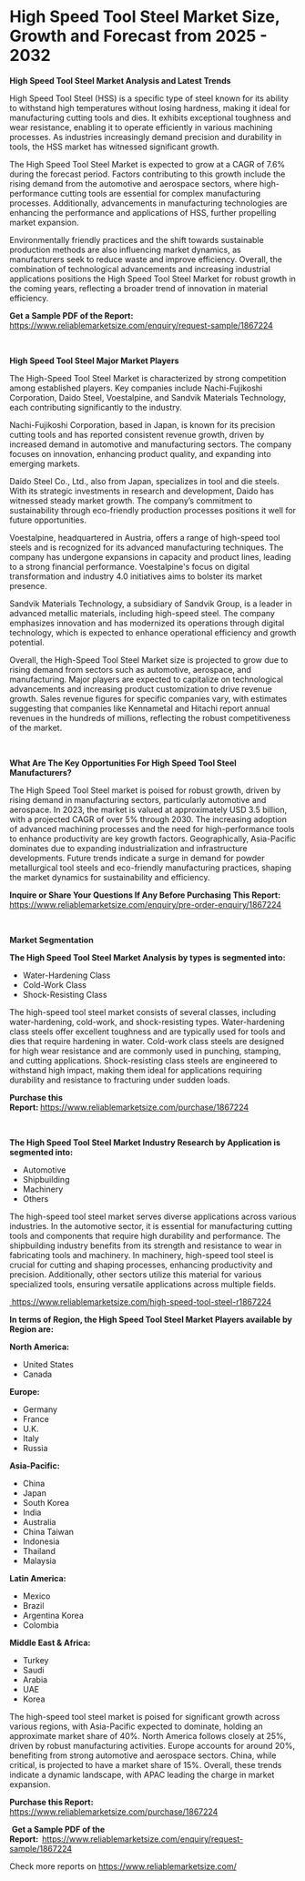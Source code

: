 <p><h1>High Speed Tool Steel Market Size, Growth and Forecast from 2025 - 2032</h1></p><p><strong>High Speed Tool Steel Market Analysis and Latest Trends</strong></p>
<p><p>High Speed Tool Steel (HSS) is a specific type of steel known for its ability to withstand high temperatures without losing hardness, making it ideal for manufacturing cutting tools and dies. It exhibits exceptional toughness and wear resistance, enabling it to operate efficiently in various machining processes. As industries increasingly demand precision and durability in tools, the HSS market has witnessed significant growth.</p><p>The High Speed Tool Steel Market is expected to grow at a CAGR of 7.6% during the forecast period. Factors contributing to this growth include the rising demand from the automotive and aerospace sectors, where high-performance cutting tools are essential for complex manufacturing processes. Additionally, advancements in manufacturing technologies are enhancing the performance and applications of HSS, further propelling market expansion. </p><p>Environmentally friendly practices and the shift towards sustainable production methods are also influencing market dynamics, as manufacturers seek to reduce waste and improve efficiency. Overall, the combination of technological advancements and increasing industrial applications positions the High Speed Tool Steel Market for robust growth in the coming years, reflecting a broader trend of innovation in material efficiency.</p></p>
<p><strong>Get a Sample PDF of the Report:&nbsp;</strong> <a href="https://www.reliablemarketsize.com/enquiry/request-sample/1867224?utm_campaign=1886&utm_medium=2&utm_source=Github&utm_content=ia&utm_term=30012025&utm_id=high-speed-tool-steel">https://www.reliablemarketsize.com/enquiry/request-sample/1867224</a></p>
<p>&nbsp;</p>
<p><strong>High Speed Tool Steel Major Market Players</strong></p>
<p><p>The High-Speed Tool Steel Market is characterized by strong competition among established players. Key companies include Nachi-Fujikoshi Corporation, Daido Steel, Voestalpine, and Sandvik Materials Technology, each contributing significantly to the industry.</p><p>Nachi-Fujikoshi Corporation, based in Japan, is known for its precision cutting tools and has reported consistent revenue growth, driven by increased demand in automotive and manufacturing sectors. The company focuses on innovation, enhancing product quality, and expanding into emerging markets.</p><p>Daido Steel Co., Ltd., also from Japan, specializes in tool and die steels. With its strategic investments in research and development, Daido has witnessed steady market growth. The company’s commitment to sustainability through eco-friendly production processes positions it well for future opportunities.</p><p>Voestalpine, headquartered in Austria, offers a range of high-speed tool steels and is recognized for its advanced manufacturing techniques. The company has undergone expansions in capacity and product lines, leading to a strong financial performance. Voestalpine's focus on digital transformation and industry 4.0 initiatives aims to bolster its market presence.</p><p>Sandvik Materials Technology, a subsidiary of Sandvik Group, is a leader in advanced metallic materials, including high-speed steel. The company emphasizes innovation and has modernized its operations through digital technology, which is expected to enhance operational efficiency and growth potential.</p><p>Overall, the High-Speed Tool Steel Market size is projected to grow due to rising demand from sectors such as automotive, aerospace, and manufacturing. Major players are expected to capitalize on technological advancements and increasing product customization to drive revenue growth. Sales revenue figures for specific companies vary, with estimates suggesting that companies like Kennametal and Hitachi report annual revenues in the hundreds of millions, reflecting the robust competitiveness of the market.</p></p>
<p>&nbsp;</p>
<p><strong>What Are The Key Opportunities For High Speed Tool Steel Manufacturers?</strong></p>
<p><p>The High Speed Tool Steel market is poised for robust growth, driven by rising demand in manufacturing sectors, particularly automotive and aerospace. In 2023, the market is valued at approximately USD 3.5 billion, with a projected CAGR of over 5% through 2030. The increasing adoption of advanced machining processes and the need for high-performance tools to enhance productivity are key growth factors. Geographically, Asia-Pacific dominates due to expanding industrialization and infrastructure developments. Future trends indicate a surge in demand for powder metallurgical tool steels and eco-friendly manufacturing practices, shaping the market dynamics for sustainability and efficiency.</p></p>
<p><strong>Inquire or Share Your Questions If Any Before Purchasing This Report:</strong> <a href="https://www.reliablemarketsize.com/enquiry/pre-order-enquiry/1867224?utm_campaign=1886&utm_medium=2&utm_source=Github&utm_content=ia&utm_term=30012025&utm_id=high-speed-tool-steel">https://www.reliablemarketsize.com/enquiry/pre-order-enquiry/1867224</a></p>
<p>&nbsp;</p>
<p><strong>Market Segmentation</strong></p>
<p><strong>The High Speed Tool Steel Market Analysis by types is segmented into:</strong></p>
<p><ul><li>Water-Hardening Class</li><li>Cold-Work Class</li><li>Shock-Resisting Class</li></ul></p>
<p><p>The high-speed tool steel market consists of several classes, including water-hardening, cold-work, and shock-resisting types. Water-hardening class steels offer excellent toughness and are typically used for tools and dies that require hardening in water. Cold-work class steels are designed for high wear resistance and are commonly used in punching, stamping, and cutting applications. Shock-resisting class steels are engineered to withstand high impact, making them ideal for applications requiring durability and resistance to fracturing under sudden loads.</p></p>
<p><strong>Purchase this Report:&nbsp;</strong><a href="https://www.reliablemarketsize.com/purchase/1867224?utm_campaign=1886&utm_medium=2&utm_source=Github&utm_content=ia&utm_term=30012025&utm_id=high-speed-tool-steel">https://www.reliablemarketsize.com/purchase/1867224</a></p>
<p>&nbsp;</p>
<p><strong>The High Speed Tool Steel Market Industry Research by Application is segmented into:</strong></p>
<p><ul><li>Automotive</li><li>Shipbuilding</li><li>Machinery</li><li>Others</li></ul></p>
<p><p>The high-speed tool steel market serves diverse applications across various industries. In the automotive sector, it is essential for manufacturing cutting tools and components that require high durability and performance. The shipbuilding industry benefits from its strength and resistance to wear in fabricating tools and machinery. In machinery, high-speed tool steel is crucial for cutting and shaping processes, enhancing productivity and precision. Additionally, other sectors utilize this material for various specialized tools, ensuring versatile applications across multiple fields.</p></p>
<p><a href="https://www.reliablemarketsize.com/high-speed-tool-steel-r1867224?utm_campaign=1886&utm_medium=2&utm_source=Github&utm_content=ia&utm_term=30012025&utm_id=high-speed-tool-steel">&nbsp;https://www.reliablemarketsize.com/high-speed-tool-steel-r1867224</a></p>
<p><strong>In terms of Region, the High Speed Tool Steel Market Players available by Region are:</strong></p>
<p>
    <p> <strong> North America: </strong>
        <ul>
            <li>United States</li>
            <li>Canada</li>
        </ul>
        </p> 
    <p> <strong> Europe: </strong>
        <ul>
            <li>Germany</li>
            <li>France</li>
            <li>U.K.</li>
            <li>Italy</li>
            <li>Russia</li>
        </ul>
        </p> 
    <p> <strong> Asia-Pacific: </strong>
        <ul>
            <li>China</li>
            <li>Japan</li>
            <li>South Korea</li>
            <li>India</li>
            <li>Australia</li>
            <li>China Taiwan</li>
            <li>Indonesia</li>
            <li>Thailand</li>
            <li>Malaysia</li>
        </ul>
        </p> 
    <p> <strong> Latin America: </strong>
        <ul>
            <li>Mexico</li>
            <li>Brazil</li>
            <li>Argentina Korea</li>
            <li>Colombia</li>
        </ul>
        </p> 
    <p> <strong> Middle East & Africa: </strong>
        <ul>
            <li>Turkey</li>
            <li>Saudi</li>
            <li>Arabia</li>
            <li>UAE</li>
            <li>Korea</li>
        </ul>
    </p>
    </p>
<p><p>The high-speed tool steel market is poised for significant growth across various regions, with Asia-Pacific expected to dominate, holding an approximate market share of 40%. North America follows closely at 25%, driven by robust manufacturing activities. Europe accounts for around 20%, benefiting from strong automotive and aerospace sectors. China, while critical, is projected to have a market share of 15%. Overall, these trends indicate a dynamic landscape, with APAC leading the charge in market expansion.</p></p>
<p><strong>Purchase this Report: </strong><a href="https://www.reliablemarketsize.com/purchase/1867224?utm_campaign=1886&utm_medium=2&utm_source=Github&utm_content=ia&utm_term=30012025&utm_id=high-speed-tool-steel">https://www.reliablemarketsize.com/purchase/1867224</a></p>
<p>&nbsp;<strong>Get a Sample PDF of the Report:&nbsp;&nbsp;</strong><a href="https://www.reliablemarketsize.com/enquiry/request-sample/1867224?utm_campaign=1886&utm_medium=2&utm_source=Github&utm_content=ia&utm_term=30012025&utm_id=high-speed-tool-steel">https://www.reliablemarketsize.com/enquiry/request-sample/1867224</a></p>
<p><strong></strong></p>
<p>Check more reports on <a href="https://www.reliablemarketsize.com/?utm_campaign=1886&utm_medium=2&utm_source=Github&utm_content=ia&utm_term=30012025&utm_id=high-speed-tool-steel">https://www.reliablemarketsize.com/</a></p>